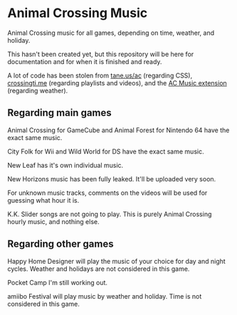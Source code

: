 # Animal Crossing Music
Animal Crossing music for all games, depending on time, weather, and holiday.

This hasn't been created yet, but this repository will be here for documentation and for when it is finished and ready.

A lot of code has been stolen from [tane.us/ac](https://tane.us/ac) (regarding CSS), [crossingti.me](https://crossingti.me) (regarding playlists and videos), and the [AC Music extension](https://acmusicext.com) (regarding weather).

## Regarding main games
Animal Crossing for GameCube and Animal Forest for Nintendo 64 have the exact same music.

City Folk for Wii and Wild World for DS have the exact same music.

New Leaf has it's own individual music.

New Horizons music has been fully leaked. It'll be uploaded very soon.

For unknown music tracks, comments on the videos will be used for guessing what hour it is.

K.K. Slider songs are not going to play. This is purely Animal Crossing hourly music, and nothing else.

## Regarding other games
Happy Home Designer will play the music of your choice for day and night cycles. Weather and holidays are not considered in this game.

Pocket Camp I'm still working out.

amiibo Festival will play music by weather and holiday. Time is not considered in this game.

